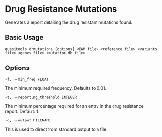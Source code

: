 # Drug Resistance Mutations

Generates a report detailing the drug resistant mutations found.  

## Basic Usage

```
quasitools drmutations [options] <BAM file> <reference file> <variants file> <genes file> <mutation db file>
```

## Options  

```text
-f, --min_freq FLOAT  
```

The minimum required frequency. Defaults to 0.01.  

```text
-t, --reporting_threshold INTEGER  
```

The minimum percentage required for an entry in the drug resistance report. Default: 1. 

```text
-o, --output FILENAME
```

This is used to direct from standard output to a file.



